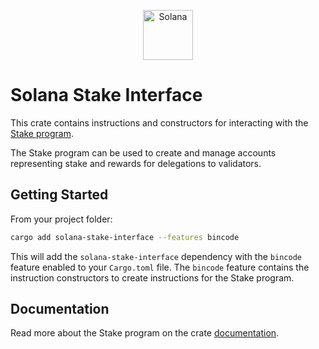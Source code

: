 <p align="center">
  <a href="https://solana.com">
    <img alt="Solana" src="https://github.com/user-attachments/assets/534af75d-6347-48dc-8943-129423b2ba63" height="80" />
  </a>
</p>

# Solana Stake Interface

This crate contains instructions and constructors for interacting with the [Stake program](https://docs.anza.xyz/runtime/programs/#stake-program).

The Stake program can be used to create and manage accounts representing stake and rewards for delegations to validators.

## Getting Started

From your project folder:

```bash
cargo add solana-stake-interface --features bincode
```

This will add the `solana-stake-interface` dependency with the `bincode` feature enabled to your `Cargo.toml` file. The `bincode` feature contains the instruction constructors to create instructions for the Stake program.

## Documentation

Read more about the Stake program on the crate [documentation](https://docs.rs/solana-stake-interface/latest/solana-stake-interface/).